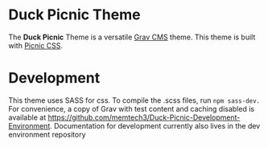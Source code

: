 # Duck Picnic Theme

The **Duck Picnic** Theme is a versatile [Grav CMS](http://github.com/getgrav/grav) theme.  This theme is built with [Picnic CSS](https://picnicss.com/).

# Development

This theme uses SASS for css. To compile the .scss files, run ```npm sass-dev.``` 
For convenience, a copy of Grav with test content and caching disabled is available at https://github.com/memtech3/Duck-Picnic-Development-Environment. Documentation for development currently also lives in the dev environment repository
